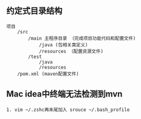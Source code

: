 ## 约定式目录结构
```
项目
	/src
		/main 主程序目录 （完成项目功能代码和配置文件)
			/java (包相关类定义)
			/resources （配置资源文件)
		/test
			/java
			/resources
	/pom.xml (maven配置文件)
```

## Mac idea中终端无法检测到mvn
```
1. vim ~/.zshc再末尾加入 srouce ~/.bash_profile
```